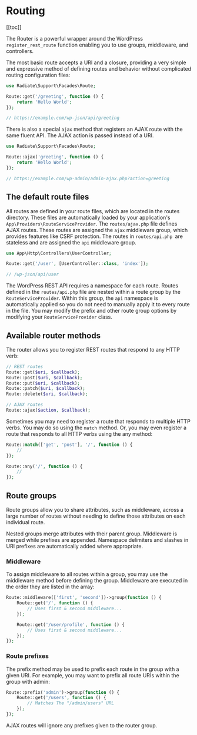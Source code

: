 # Routing

[[toc]]

The Router is a powerful wrapper around the WordPress `register_rest_route` function enabling you to use groups, middleware, and controllers.

The most basic route accepts a URI and a closure, providing a very simple and expressive method of defining routes and behavior without complicated routing configuration files:

```php
use Radiate\Support\Facades\Route;

Route::get('/greeting', function () {
    return 'Hello World';
});

// https://example.com/wp-json/api/greeting
```

There is also a special `ajax` method that registers an AJAX route with the same fluent API. The AJAX action is passed instead of a URI.

```php
use Radiate\Support\Facades\Route;

Route::ajax('greeting', function () {
    return 'Hello World';
});

// https://example.com/wp-admin/admin-ajax.php?action=greeting
```

## The default route files

All routes are defined in your route files, which are located in the routes directory. These files are automatically loaded by your application's `App\Providers\RouteServiceProvider`. The `routes/ajax.php` file defines AJAX routes. These routes are assigned the `ajax` middleware group, which provides features like CSRF protection. The routes in `routes/api.php `are stateless and are assigned the `api` middleware group.

```php
use App\Http\Controllers\UserController;

Route::get('/user', [UserController::class, 'index']);

// /wp-json/api/user
```

The WordPress REST API requires a namespace for each route. Routes defined in the `routes/api.php` file are nested within a route group by the `RouteServiceProvider`. Within this group, the `api` namespace is automatically applied so you do not need to manually apply it to every route in the file. You may modify the prefix and other route group options by modifying your `RouteServiceProvider` class.

## Available router methods

The router allows you to register REST routes that respond to any HTTP verb:

```php
// REST routes
Route::get($uri, $callback);
Route::post($uri, $callback);
Route::put($uri, $callback);
Route::patch($uri, $callback);
Route::delete($uri, $callback);

// AJAX routes
Route::ajax($action, $callback);
```

Sometimes you may need to register a route that responds to multiple HTTP verbs. You may do so using the `match` method. Or, you may even register a route that responds to all HTTP verbs using the any method:

```php
Route::match(['get', 'post'], '/', function () {
    //
});

Route::any('/', function () {
    //
});
```

## Route groups

Route groups allow you to share attributes, such as middleware, across a large number of routes without needing to define those attributes on each individual route.

Nested groups merge attributes with their parent group. Middleware is merged while prefixes are appended. Namespace delimiters and slashes in URI prefixes are automatically added where appropriate.

### Middleware

To assign middleware to all routes within a group, you may use the middleware method before defining the group. Middleware are executed in the order they are listed in the array:

```php
Route::middleware(['first', 'second'])->group(function () {
    Route::get('/', function () {
        // Uses first & second middleware...
    });

    Route::get('/user/profile', function () {
        // Uses first & second middleware...
    });
});
```

### Route prefixes

The prefix method may be used to prefix each route in the group with a given URI. For example, you may want to prefix all route URIs within the group with admin:

```php
Route::prefix('admin')->group(function () {
    Route::get('/users', function () {
        // Matches The "/admin/users" URL
    });
});
```

<AppNotice type="warning">AJAX routes will ignore any prefixes given to the router group.</AppNotice>
